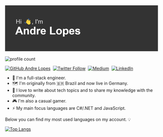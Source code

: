 ![Hi there](https://github.com/alopes2/alopes2/blob/main/header.png?raw=true)

![profile count](https://komarev.com/ghpvc/?username=alopes2)&nbsp;

[![GitHub Andre Lopes](https://img.shields.io/github/followers/alopes2?style=for-the-badge&logo=github&logoColor=white&labelColor=black&color=white)](https://github.com/alopes2)&nbsp;
[![Twitter Follow](https://img.shields.io/twitter/follow/AhnDreVitor?label=Twitter&style=for-the-badge&logo=twitter&logoColor=white&labelColor=1DA1F2&color=white)](https://twitter.com/AhnDreVitor)&nbsp;
[![Medium](https://img.shields.io/badge/Medium-black?style=for-the-badge&logo=medium&logoColor=white)](https://andrevitorlopes.medium.com)&nbsp;
[![LinkedIn](https://img.shields.io/badge/LinkedIn-0077B5?style=for-the-badge&logo=linkedin&logoColor=white)](https://www.linkedin.com/in/andrevitorlopes/)&nbsp;

- 🔭 I'm a full-stack engineer.
- 🗺️ I'm originally from 🇧🇷 Brazil and now live in Germany.
- 🌱 I love to write about tech topics and to share my knowledge with the community.
- 🎮 I'm also a casual gamer.
- ⚡ My main focus languages are C#/.NET and JavaScript.

Below you can find my most used languages on my account. 💡

[![Top Langs](https://github-readme-stats.vercel.app/api/top-langs/?username=alopes2&hide=shaderlab,hlsl&layout=compact)](https://github.com/anuraghazra/github-readme-stats)

<!--
**alopes2/alopes2** is a ✨ _special_ ✨ repository because its `README.md` (this file) appears on your GitHub profile.

Here are some ideas to get you started:

- 🔭 I’m currently working on ...
- 🌱 I’m currently learning ...
- 👯 I’m looking to collaborate on ...
- 🤔 I’m looking for help with ...
- 💬 Ask me about ...
- 📫 How to reach me: ...
- 😄 Pronouns: ...
- ⚡ Fun fact: ...
-->
